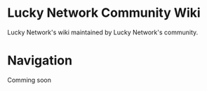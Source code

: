 # Lucky Network Community Wiki
Lucky Network's wiki maintained by Lucky Network's community.

# Navigation
Comming soon
